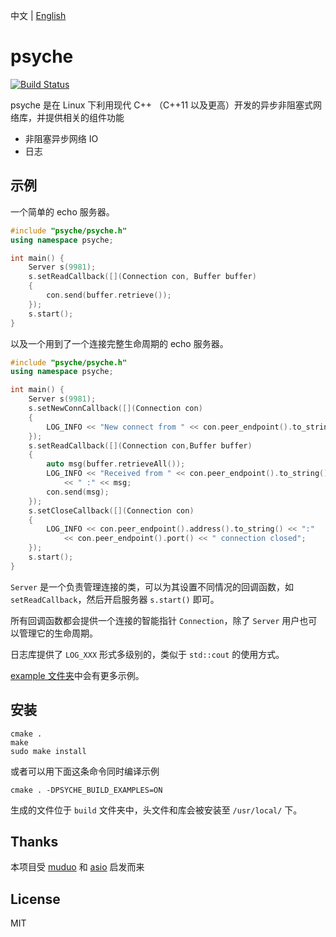 中文 | [English](https://github.com/ZingLix/psyche)

# psyche

[![Build Status](https://travis-ci.com/ZingLix/psyche.svg?branch=master)](https://travis-ci.com/ZingLix/psyche)

psyche 是在 Linux 下利用现代 C++ （C++11 以及更高）开发的异步非阻塞式网络库，并提供相关的组件功能

- 非阻塞异步网络 IO 
- 日志

## 示例

一个简单的 echo 服务器。

``` cpp
#include "psyche/psyche.h"
using namespace psyche;

int main() {
    Server s(9981);
    s.setReadCallback([](Connection con, Buffer buffer)
    {
        con.send(buffer.retrieve());
    });
    s.start();
}
```

以及一个用到了一个连接完整生命周期的 echo 服务器。

``` cpp
#include "psyche/psyche.h"
using namespace psyche;

int main() {
    Server s(9981);
    s.setNewConnCallback([](Connection con)
    {
        LOG_INFO << "New connect from " << con.peer_endpoint().to_string() << ".";
    });
    s.setReadCallback([](Connection con,Buffer buffer)
    {
        auto msg(buffer.retrieveAll());
        LOG_INFO << "Received from " << con.peer_endpoint().to_string()
            << " :" << msg;
        con.send(msg);
    });
    s.setCloseCallback([](Connection con)
    {
        LOG_INFO << con.peer_endpoint().address().to_string() << ":"
            << con.peer_endpoint().port() << " connection closed";
    });
    s.start();
}
```

`Server` 是一个负责管理连接的类，可以为其设置不同情况的回调函数，如 `setReadCallback`，然后开启服务器 `s.start()` 即可。

所有回调函数都会提供一个连接的智能指针 `Connection`，除了 `Server` 用户也可以管理它的生命周期。

日志库提供了 `LOG_XXX` 形式多级别的，类似于 `std::cout` 的使用方式。

[example 文件夹](https://github.com/ZingLix/psyche/tree/master/example)中会有更多示例。

## 安装

```
cmake .
make
sudo make install
```

或者可以用下面这条命令同时编译示例

```
cmake . -DPSYCHE_BUILD_EXAMPLES=ON
```

生成的文件位于 `build` 文件夹中，头文件和库会被安装至 `/usr/local/` 下。

## Thanks

本项目受 [muduo](https://github.com/chenshuo/muduo) 和 [asio](https://think-async.com/Asio/) 启发而来

## License

MIT